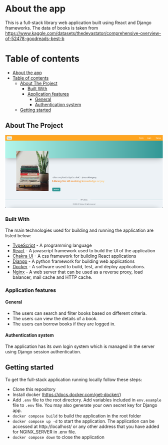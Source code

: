 # About the app
This is a full-stack library web application built using React and Django frameworks. The data of books is taken from https://www.kaggle.com/datasets/thedevastator/comprehensive-overview-of-52478-goodreads-best-b

# Table of contents
- [About the app](#about-the-app)
- [Table of contents](#table-of-contents)
  - [About The Project](#about-the-project)
    - [Built With](#built-with)
    - [Application features](#application-features)
      - [General](#general)
      - [Authentication system](#authentication-system)
  - [Getting started](#getting-started)

## About The Project
![Frontpage](client/public/frontpage.png)

### Built With

The main technologies used for building and running the application are listed below:

- [TypeScript](https://www.typescriptlang.org/) - A programming language
- [React](https://react.dev/) - A javascript framework used to build the UI of the application 
- [Chakra UI](https://chakra-ui.com/) - A css framework for building React applications
- [Django](https://www.djangoproject.com/) - A python framework for building web applications
- [Docker](https://img.shields.io/badge/docker-%230db7ed.svg?style=for-the-badge&logo=docker&logoColor=white)  - A software used to build, test, and deploy applications.
- [Nginx](https://www.nginx.com/) - A web server that can be used as a reverse proxy, load balancer, mail cache and HTTP cache.

### Application features
#### General
  - The users can search and filter books based on different criteria.
  - The users can view the details of a book.
  - The users can borrow books if they are logged in.

#### Authentication system
The application has its own login system which is managed in the server using Django session authentication. 

## Getting started
To get the full-stack application running locally follow these steps:
- Clone this repository
- Install docker (https://docs.docker.com/get-docker/)
- Add `.env` file to the root directory. Add variables included in `env.example` file to `.env` file. You may also generate your own secret key for Django app.
- `docker compose build` to build the application in the root folder
- `docker compose up -d` to start the application. The application can be accessed at http://localhost/ or any other address that you have added for NGINX_SERVER in .env file.
- `docker compose down` to close the application



